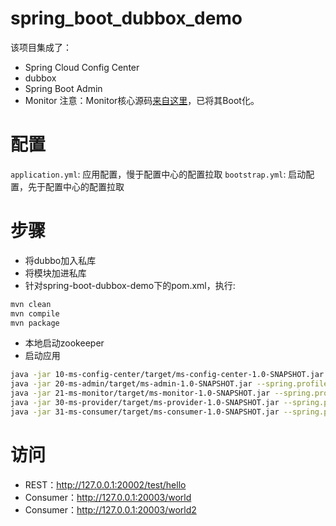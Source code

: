 # spring_boot_dubbox_demo
该项目集成了：
- Spring Cloud Config Center
- dubbox
- Spring Boot Admin
- Monitor 注意：Monitor核心源码[来自这里](https://github.com/handuyishe/dubbo-monitor)，已将其Boot化。

# 配置
`application.yml`: 应用配置，慢于配置中心的配置拉取
`bootstrap.yml`: 启动配置，先于配置中心的配置拉取

# 步骤
- 将dubbo加入私库
- 将模块加进私库
- 针对spring-boot-dubbox-demo下的pom.xml，执行:
```bash
mvn clean
mvn compile
mvn package
```
- 本地启动zookeeper
- 启动应用
```bash
java -jar 10-ms-config-center/target/ms-config-center-1.0-SNAPSHOT.jar --spring.profiles.active=dev --server.port=20000
java -jar 20-ms-admin/target/ms-admin-1.0-SNAPSHOT.jar --spring.profiles.active=dev --server.port=20001
java -jar 21-ms-monitor/target/ms-monitor-1.0-SNAPSHOT.jar --spring.profiles.active=dev --server.port=20002
java -jar 30-ms-provider/target/ms-provider-1.0-SNAPSHOT.jar --spring.profiles.active=dev --server.port=20003
java -jar 31-ms-consumer/target/ms-consumer-1.0-SNAPSHOT.jar --spring.profiles.active=dev --server.port=20004
```

# 访问
- REST：http://127.0.0.1:20002/test/hello
- Consumer：http://127.0.0.1:20003/world
- Consumer：http://127.0.0.1:20003/world2
